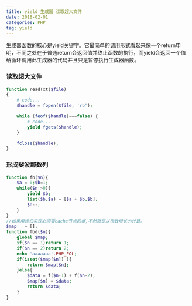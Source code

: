 ```yaml
---
title: yield 生成器 读取超大文件
date: 2018-02-01 
categories: PHP
tag: yield
---
```

生成器函数的核心是yield关键字。它最简单的调用形式看起来像一个return申明，不同之处在于普通return会返回值并终止函数的执行，而yield会返回一个值给循环调用此生成器的代码并且只是暂停执行生成器函数。

### 读取超大文件

``` php
function readTxt($file)
{
    # code...
    $handle = fopen($file, 'rb');

    while (feof($handle)===false) {
        # code...
        yield fgets($handle);
    }

    fclose($handle);
}

```

### 形成斐波那数列

``` php
function fb($n){
	$a = 0;$b=1;
	while($n >0){
		yield $b;
		list($b,$a) = [$a + $b,$b];
		$n--;
	}
}
//如果用递归实现必须要cache节点数据,不然就是以指数增长的计算。
$map   = [];
function fbd($n){
	global $map;
	if($n == 1)return 1;
	if($n == 2)return 2;
	echo 'aaaaaaa'.PHP_EOL;
	if(isset($map[$n]) ){
		return $map[$n];
	}else{
		$data = f($n-1) + f($n-2);
		$map[$n] = $data;
		return $data;
	}
}
```